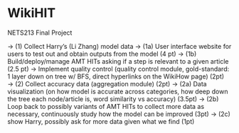 # WikiHIT
NETS213 Final Project

→ (1) Collect Harry’s (Li Zhang) model data 
  → (1a) User interface website for users to test out and obtain outputs from the model (4 pt)
  → (1b) Build/deploy/manage AMT HITs asking if a step is relevant to a given article (2.5 pt) 
      → Implement quality control (quality control module, gold-standard: 1 layer down on tree w/ BFS,            direct hyperlinks on the WikiHow page) (2pt)
→ (2) Collect accuracy data (aggregation module) (2pt)
    → (2a) Data visualization (on how model is accurate across categories, how deep down the tree each          node/article is, word similarity vs accuracy) (3.5pt)
    → (2b) Loop back to possibly variants of AMT HITs to collect more data as necessary, continuously study how the model can be improved (3pt)
    → (2c) show Harry, possibly ask for more data given what we find (1pt)
